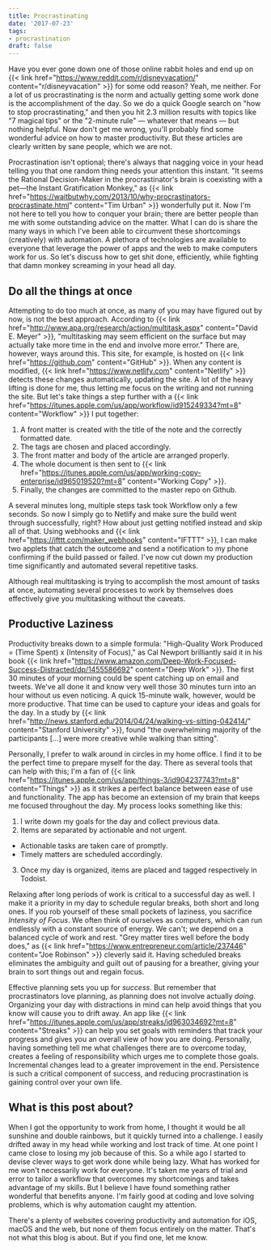 ```yaml
---
title: Procrastinating
date: '2017-07-23'
tags:
- procrastination
draft: false
---
```


Have you ever gone down one of those online rabbit holes and end up on {{< link href="https://www.reddit.com/r/disneyvacation/" content="r/disneyvacation" >}} for some odd reason? Yeah, me neither. For a lot of us procrastinating is the norm and actually getting some work done is the accomplishment of the day. So we do a quick Google search on "how to stop procrastinating," and then you hit 2.3 million results with topics like "7 magical tips" or the "2-minute rule" — whatever that means — but nothing helpful. Now don't get me wrong, you'll probably find some wonderful advice on how to master productivity. But these articles are clearly written by sane people, which we are not.

Procrastination isn't optional; there's always that nagging voice in your head telling you that one random thing needs your attention this instant. "It seems the Rational Decision-Maker in the procrastinator's brain is coexisting with a pet—the Instant Gratification Monkey," as {{< link href="https://waitbutwhy.com/2013/10/why-procrastinators-procrastinate.html" content="Tim Urban" >}} wonderfully put it. Now I'm not here to tell you how to conquer your brain; there are better people than me with some outstanding advice on the matter. What I can do is share the many ways in which I've been able to circumvent these shortcomings (creatively) with automation. A plethora of technologies are available to everyone that leverage the power of apps and the web to make computers work for us. So let's discuss how to get shit done, efficiently, while fighting that damn monkey screaming in your head all day.

## Do all the things at once
Attempting to do too much at once, as many of you may have figured out by now, is not the best approach. According to {{< link href="http://www.apa.org/research/action/multitask.aspx" content="David E. Meyer" >}}, "multitasking may seem efficient on the surface but may actually take more time in the end and involve more error." There are, however, ways around this. This site, for example, is hosted on {{< link href="https://github.com" content="GitHub" >}}. When any content is modified, {{< link href="https://www.netlify.com" content="Netlify" >}} detects these changes automatically, updating the site. A lot of the heavy lifting is done for me, thus letting me focus on the writing and not running the site. But let's take things a step further with a {{< link href="https://itunes.apple.com/us/app/workflow/id915249334?mt=8" content="Workflow" >}} I put together:

1. A front matter is created with the title of the note and the correctly formatted date.
2. The tags are chosen and placed accordingly.
3. The front matter and body of the article are arranged properly.
4. The whole document is then sent to {{< link href="https://itunes.apple.com/us/app/working-copy-enterprise/id965019520?mt=8" content="Working Copy" >}}.
5. Finally, the changes are committed to the master repo on Github.

A several minutes long, multiple steps task took Workflow only a few seconds. So now I simply go to Netlify and make sure the build went through successfully, right? How about just getting notified instead and skip all of that. Using webhooks and {{< link href="https://ifttt.com/maker_webhooks" content="IFTTT" >}}, I can make two applets that catch the outcome and send a notification to my phone confirming if the build passed or failed. I've now cut down my production time significantly and automated several repetitive tasks.

Although real multitasking is trying to accomplish the most amount of tasks at once, automating several processes to work by themselves does effectively give you multitasking without the caveats.

## Productive Laziness
Productivity breaks down to a simple formula: "High-Quality Work Produced = (Time Spent) x (Intensity of Focus)," as Cal Newport brilliantly said it in his book {{< link href="https://www.amazon.com/Deep-Work-Focused-Success-Distracted/dp/1455586692" content="Deep Work" >}}. The first 30 minutes of your morning could be spent catching up on email and tweets. We've all done it and know very well those 30 minutes turn into an hour without us even noticing. A quick 15-minute walk, however, would be more productive. That time can be used to capture your ideas and goals for the day. In a study by {{< link href="http://news.stanford.edu/2014/04/24/walking-vs-sitting-042414/" content="Stanford University" >}}, found "the overwhelming majority of the participants […] were more creative while walking than sitting".

Personally, I prefer to walk around in circles in my home office. I find it to be the perfect time to prepare myself for the day. There as several tools that can help with this; I'm a fan of {{< link href="https://itunes.apple.com/us/app/things-3/id904237743?mt=8" content="Things" >}} as it strikes a perfect balance between ease of use and functionality. The app has become an extension of my brain that keeps me focused throughout the day. My process looks something like this:

1. I write down my goals for the day and collect previous data.
2. Items are separated by actionable and not urgent.
  * Actionable tasks are taken care of promptly.
  * Timely matters are scheduled accordingly.
3. Once my day is organized, items are placed and tagged respectively in Todoist.

Relaxing after long periods of work is critical to a successful day as well. I make it a priority in my day to schedule regular breaks, both short and long ones. If you rob yourself of these small pockets of laziness, you sacrifice *Intensity of Focus*. We often think of ourselves as computers, which can run endlessly with a constant source of energy. We can't; we depend on a balanced cycle of work and rest. "Grey matter tires well before the body does," as {{< link href="https://www.entrepreneur.com/article/237446" content="Joe Robinson" >}} cleverly said it. Having scheduled breaks eliminates the ambiguity and guilt out of pausing for a breather, giving your brain to sort things out and regain focus.

Effective planning sets you up for *success*. But remember that procrastinators love planning, as planning does not involve actually *doing*. Organizing your day with distractions in mind can help avoid things that you know will cause you to drift away. An app like {{< link href="https://itunes.apple.com/us/app/streaks/id963034692?mt=8" content="Streaks" >}} can help you set goals with reminders that track your progress and gives you an overall view of how you are doing. Personally, having something tell me what challenges there are to overcome today, creates a feeling of responsibility which urges me to complete those goals. Incremental changes lead to a greater improvement in the end. Persistence is such a critical component of success, and reducing procrastination is gaining control over your own life.

## What is this post about?
When I got the opportunity to work from home, I thought it would be all sunshine and double rainbows, but it quickly turned into a challenge. I easily drifted away in my head while working and lost track of time. At one point I came close to losing my job because of this. So a while ago I started to devise clever ways to get work done while being lazy. What has worked for me won't necessarily work for everyone. It's taken me years of trial and error to tailor a workflow that overcomes my shortcomings and takes advantage of my skills. But I believe I have found something rather wonderful that benefits anyone. I'm fairly good at coding and love solving problems, which is why automation caught my attention.

There's a plenty of websites covering productivity and automation for iOS, macOS and the web, but none of them focus entirely on the matter. That's not what this blog is about. But if you find one, let me know.